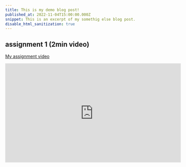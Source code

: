 ```yaml
---
title: This is my demo blog post!
published_at: 2022-11-04T15:00:00.000Z
snippet: This is an excerpt of my somethig else blog post.
disable_html_sanitization: true
---
```


## assignment 1 (2min video)

[My assignment video](https://youtu.be/hAidXCDcDwQ?si=8rjleF-TESKmVbyy)
<iframe width="560" height="315" src="https://www.youtube.com/embed/hAidXCDcDwQ?si=8rjleF-TESKmVbyy" title="YouTube video player" frameborder="0" allow="accelerometer; autoplay; clipboard-write; encrypted-media; gyroscope; picture-in-picture; web-share" referrerpolicy="strict-origin-when-cross-origin" allowfullscreen></iframe>
